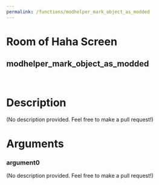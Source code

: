 ```yaml
---
permalink: /functions/modhelper_mark_object_as_modded
---
```

# Room of Haha Screen  
## modhelper_mark_object_as_modded  
&nbsp;  
# Description  
(No description provided. Feel free to make a pull request!) 
&nbsp;  
# Arguments
### argument0
(No description provided. Feel free to make a pull request!)
&nbsp;  


